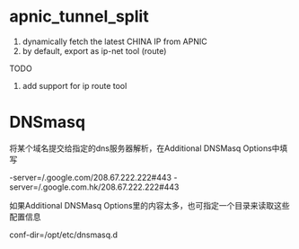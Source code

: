 # apnic_tunnel_split

1) dynamically fetch the latest CHINA IP from APNIC
2) by default, export as ip-net tool (route)



TODO
1) add support for ip route tool



# DNSmasq
将某个域名提交给指定的dns服务器解析，在Additional DNSMasq Options中填写

-server=/.google.com/208.67.222.222#443
-server=/.google.com.hk/208.67.222.222#443
 

如果Additional DNSMasq Options里的内容太多，也可指定一个目录来读取这些配置信息

conf-dir=/opt/etc/dnsmasq.d

